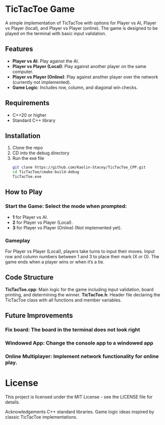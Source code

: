 # TicTacToe Game

A simple implementation of TicTacToe with options for Player vs AI, Player vs Player (local), and Player vs Player (online). The game is designed to be played on the terminal with basic input validation.

## Features

- **Player vs AI**: Play against the AI.
- **Player vs Player (Local)**: Play against another player on the same computer.
- **Player vs Player (Online)**: Play against another player over the network (currently not implemented).
- **Game Logic**: Includes row, column, and diagonal win checks.

## Requirements

- C++20 or higher
- Standard C++ library

## Installation
1) Clone the repo
2) CD into the debug directory
3) Run the exe file
   ```bash
   git clone https://github.com/Kaolin-Stacey/TicTacToe_CPP.git
   cd TicTacToe/cmake-build-debug
   TicTacToe.exe

## How to Play
### Start the Game: Select the mode when prompted:

- **1** for Player vs AI.
- **2** for Player vs Player (Local).
- **3** for Player vs Player (Online) (Not implemented yet).

### Gameplay

For Player vs Player (Local), players take turns to input their moves.
Input row and column numbers between 1 and 3 to place their mark (X or O).
The game ends when a player wins or when it’s a tie.

## Code Structure
**TicTacToe.cpp**: Main logic for the game including input validation, board printing, and determining the winner.
**TicTacToe.h**: Header file declaring the TicTacToe class with all functions and member variables.

## Future Improvements
### Fix board: The board in the terminal does not look right
### Windowed App: Change the console app to a windowed app
### Online Multiplayer: Implement network functionality for online play.

# License
This project is licensed under the MIT License - see the LICENSE file for details.

Acknowledgements
C++ standard libraries.
Game logic ideas inspired by classic TicTacToe implementations.